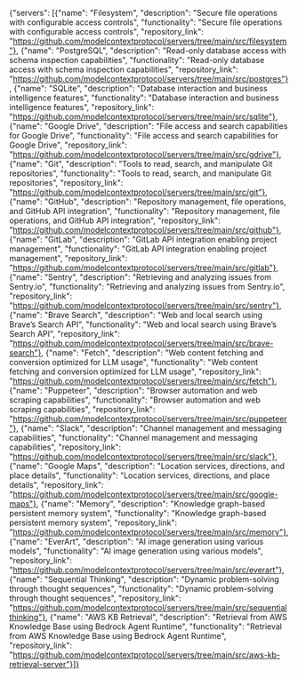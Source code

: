 {"servers": [{"name": "Filesystem", "description": "Secure file operations with configurable access controls", "functionality": "Secure file operations with configurable access controls", "repository_link": "https://github.com/modelcontextprotocol/servers/tree/main/src/filesystem"}, {"name": "PostgreSQL", "description": "Read-only database access with schema inspection capabilities", "functionality": "Read-only database access with schema inspection capabilities", "repository_link": "https://github.com/modelcontextprotocol/servers/tree/main/src/postgres"}, {"name": "SQLite", "description": "Database interaction and business intelligence features", "functionality": "Database interaction and business intelligence features", "repository_link": "https://github.com/modelcontextprotocol/servers/tree/main/src/sqlite"}, {"name": "Google Drive", "description": "File access and search capabilities for Google Drive", "functionality": "File access and search capabilities for Google Drive", "repository_link": "https://github.com/modelcontextprotocol/servers/tree/main/src/gdrive"}, {"name": "Git", "description": "Tools to read, search, and manipulate Git repositories", "functionality": "Tools to read, search, and manipulate Git repositories", "repository_link": "https://github.com/modelcontextprotocol/servers/tree/main/src/git"}, {"name": "GitHub", "description": "Repository management, file operations, and GitHub API integration", "functionality": "Repository management, file operations, and GitHub API integration", "repository_link": "https://github.com/modelcontextprotocol/servers/tree/main/src/github"}, {"name": "GitLab", "description": "GitLab API integration enabling project management", "functionality": "GitLab API integration enabling project management", "repository_link": "https://github.com/modelcontextprotocol/servers/tree/main/src/gitlab"}, {"name": "Sentry", "description": "Retrieving and analyzing issues from Sentry.io", "functionality": "Retrieving and analyzing issues from Sentry.io", "repository_link": "https://github.com/modelcontextprotocol/servers/tree/main/src/sentry"}, {"name": "Brave Search", "description": "Web and local search using Brave’s Search API", "functionality": "Web and local search using Brave’s Search API", "repository_link": "https://github.com/modelcontextprotocol/servers/tree/main/src/brave-search"}, {"name": "Fetch", "description": "Web content fetching and conversion optimized for LLM usage", "functionality": "Web content fetching and conversion optimized for LLM usage", "repository_link": "https://github.com/modelcontextprotocol/servers/tree/main/src/fetch"}, {"name": "Puppeteer", "description": "Browser automation and web scraping capabilities", "functionality": "Browser automation and web scraping capabilities", "repository_link": "https://github.com/modelcontextprotocol/servers/tree/main/src/puppeteer"}, {"name": "Slack", "description": "Channel management and messaging capabilities", "functionality": "Channel management and messaging capabilities", "repository_link": "https://github.com/modelcontextprotocol/servers/tree/main/src/slack"}, {"name": "Google Maps", "description": "Location services, directions, and place details", "functionality": "Location services, directions, and place details", "repository_link": "https://github.com/modelcontextprotocol/servers/tree/main/src/google-maps"}, {"name": "Memory", "description": "Knowledge graph-based persistent memory system", "functionality": "Knowledge graph-based persistent memory system", "repository_link": "https://github.com/modelcontextprotocol/servers/tree/main/src/memory"}, {"name": "EverArt", "description": "AI image generation using various models", "functionality": "AI image generation using various models", "repository_link": "https://github.com/modelcontextprotocol/servers/tree/main/src/everart"}, {"name": "Sequential Thinking", "description": "Dynamic problem-solving through thought sequences", "functionality": "Dynamic problem-solving through thought sequences", "repository_link": "https://github.com/modelcontextprotocol/servers/tree/main/src/sequentialthinking"}, {"name": "AWS KB Retrieval", "description": "Retrieval from AWS Knowledge Base using Bedrock Agent Runtime", "functionality": "Retrieval from AWS Knowledge Base using Bedrock Agent Runtime", "repository_link": "https://github.com/modelcontextprotocol/servers/tree/main/src/aws-kb-retrieval-server"}]}